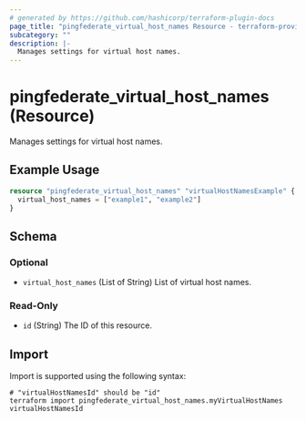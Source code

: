 ```yaml
---
# generated by https://github.com/hashicorp/terraform-plugin-docs
page_title: "pingfederate_virtual_host_names Resource - terraform-provider-pingfederate"
subcategory: ""
description: |-
  Manages settings for virtual host names.
---
```


# pingfederate_virtual_host_names (Resource)

Manages settings for virtual host names.

## Example Usage

```terraform
resource "pingfederate_virtual_host_names" "virtualHostNamesExample" {
  virtual_host_names = ["example1", "example2"]
}
```

<!-- schema generated by tfplugindocs -->
## Schema

### Optional

- `virtual_host_names` (List of String) List of virtual host names.

### Read-Only

- `id` (String) The ID of this resource.

## Import

Import is supported using the following syntax:

```shell
# "virtualHostNamesId" should be "id"
terraform import pingfederate_virtual_host_names.myVirtualHostNames virtualHostNamesId
```

